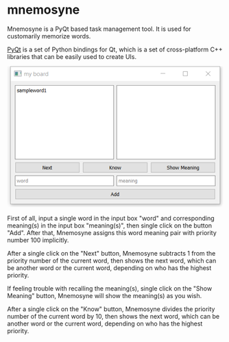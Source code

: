 # mnemosyne

Mnemosyne is a PyQt based task management tool. It is used for customarily memorize words.

[PyQt](https://pypi.org/project/PyQt5/) is a set of Python bindings for Qt, which is a set of cross-platform C++ libraries that can be easily used to create UIs.

![demo image](https://github.com/helloworld0833/mnemosyne/blob/master/demo.png?raw=true)

First of all, input a single word in the input box "word" and corresponding meaning(s) in the input box "meaning(s)", then single click on the button "Add". After that, Mnemosyne assigns this word meaning pair with priority number 100 implicitly.

After a single click on the "Next" button, Mnemosyne subtracts 1 from the priority number of the current word, then shows the next word, which can be another word or the current word, depending on who has the highest priority.

If feeling trouble with recalling the meaning(s), single click on the "Show Meaning" button, Mnemosyne will show the meaning(s) as you wish.

After a single click on the "Know" button, Mnemosyne divides the priority number of the current word by 10, then shows the next word, which can be another word or the current word, depending on who has the highest priority.
